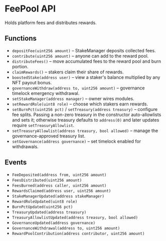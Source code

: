 # FeePool API

Holds platform fees and distributes rewards.

## Functions

- `depositFee(uint256 amount)` – StakeManager deposits collected fees.
- `contribute(uint256 amount)` – anyone can add to the reward pool.
- `distributeFees()` – move accumulated fees to the reward pool and burn portion.
- `claimRewards()` – stakers claim their share of rewards.
- `boostedStake(address user)` – view a staker's balance multiplied by any NFT payout bonus.
- `governanceWithdraw(address to, uint256 amount)` – governance timelock emergency withdrawal.
- `setStakeManager(address manager)` – owner wires modules.
- `setRewardRole(uint8 role)` – choose which stakers earn rewards.
- `setBurnPct(uint256 pct)` / `setTreasury(address treasury)` – configure fee splits. Passing a non-zero treasury in the constructor auto-allowlists and sets it; otherwise treasury defaults to `address(0)` and later updates require `setTreasuryAllowlist`.
- `setTreasuryAllowlist(address treasury, bool allowed)` – manage the governance-approved treasury list.
- `setGovernance(address governance)` – set timelock enabled for withdrawals.

## Events

- `FeeDeposited(address from, uint256 amount)`
- `FeesDistributed(uint256 amount)`
- `FeesBurned(address caller, uint256 amount)`
- `RewardsClaimed(address user, uint256 amount)`
- `StakeManagerUpdated(address stakeManager)`
- `RewardRoleUpdated(uint8 role)`
- `BurnPctUpdated(uint256 pct)`
- `TreasuryUpdated(address treasury)`
- `TreasuryAllowlistUpdated(address treasury, bool allowed)`
- `GovernanceUpdated(address governance)`
- `GovernanceWithdrawal(address to, uint256 amount)`
- `RewardPoolContribution(address contributor, uint256 amount)`
